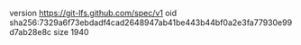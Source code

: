 version https://git-lfs.github.com/spec/v1
oid sha256:7329a6f73ebdadf4cad2648947ab41be443b44bf0a2e3fa77930e99d7ab28e8c
size 1940
